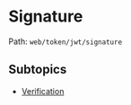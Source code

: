 # Signature

Path: `web/token/jwt/signature`

## Subtopics
- [Verification](./verification/README.md)
